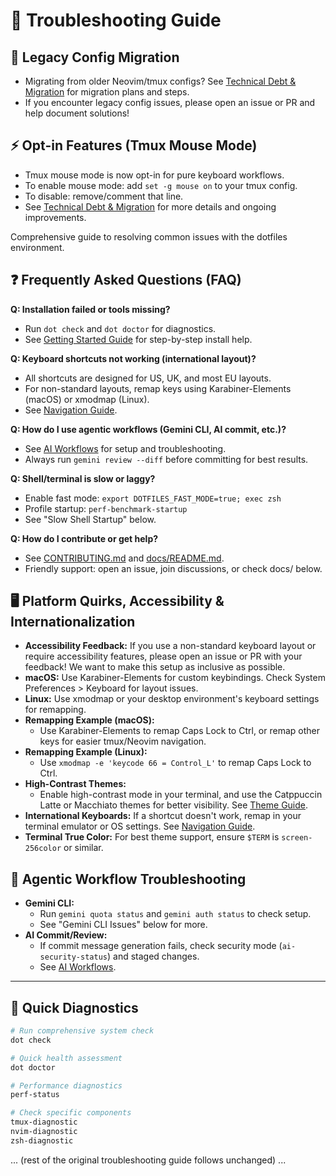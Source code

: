 # 🔧 Troubleshooting Guide

## 🔄 Legacy Config Migration
- Migrating from older Neovim/tmux configs? See [Technical Debt & Migration](technical-debt.md) for migration plans and steps.
- If you encounter legacy config issues, please open an issue or PR and help document solutions!

## ⚡ Opt-in Features (Tmux Mouse Mode)
- Tmux mouse mode is now opt-in for pure keyboard workflows.
- To enable mouse mode: add `set -g mouse on` to your tmux config.
- To disable: remove/comment that line.
- See [Technical Debt & Migration](technical-debt.md) for more details and ongoing improvements.

Comprehensive guide to resolving common issues with the dotfiles environment.

## ❓ Frequently Asked Questions (FAQ)

**Q: Installation failed or tools missing?**
- Run `dot check` and `dot doctor` for diagnostics.
- See [Getting Started Guide](getting-started.md) for step-by-step install help.

**Q: Keyboard shortcuts not working (international layout)?**
- All shortcuts are designed for US, UK, and most EU layouts.
- For non-standard layouts, remap keys using Karabiner-Elements (macOS) or xmodmap (Linux).
- See [Navigation Guide](navigation.md#internationalization).

**Q: How do I use agentic workflows (Gemini CLI, AI commit, etc.)?**
- See [AI Workflows](ai-workflows.md) for setup and troubleshooting.
- Always run `gemini review --diff` before committing for best results.

**Q: Shell/terminal is slow or laggy?**
- Enable fast mode: `export DOTFILES_FAST_MODE=true; exec zsh`
- Profile startup: `perf-benchmark-startup`
- See "Slow Shell Startup" below.

**Q: How do I contribute or get help?**
- See [CONTRIBUTING.md](../CONTRIBUTING.md) and [docs/README.md](README.md).
- Friendly support: open an issue, join discussions, or check docs/ below.

## 🖥️ Platform Quirks, Accessibility & Internationalization

- **Accessibility Feedback:** If you use a non-standard keyboard layout or require accessibility features, please open an issue or PR with your feedback! We want to make this setup as inclusive as possible.
- **macOS:** Use Karabiner-Elements for custom keybindings. Check System Preferences > Keyboard for layout issues.
- **Linux:** Use xmodmap or your desktop environment's keyboard settings for remapping.
- **Remapping Example (macOS):**
  - Use Karabiner-Elements to remap Caps Lock to Ctrl, or remap other keys for easier tmux/Neovim navigation.
- **Remapping Example (Linux):**
  - Use `xmodmap -e 'keycode 66 = Control_L'` to remap Caps Lock to Ctrl.
- **High-Contrast Themes:**
  - Enable high-contrast mode in your terminal, and use the Catppuccin Latte or Macchiato themes for better visibility. See [Theme Guide](themes.md).
- **International Keyboards:** If a shortcut doesn't work, remap in your terminal emulator or OS settings. See [Navigation Guide](navigation.md#internationalization).
- **Terminal True Color:** For best theme support, ensure `$TERM` is `screen-256color` or similar.

## 🤖 Agentic Workflow Troubleshooting

- **Gemini CLI:**
  - Run `gemini quota status` and `gemini auth status` to check setup.
  - See "Gemini CLI Issues" below for more.
- **AI Commit/Review:**
  - If commit message generation fails, check security mode (`ai-security-status`) and staged changes.
  - See [AI Workflows](ai-workflows.md#troubleshooting).

---

## 🚨 Quick Diagnostics

```bash
# Run comprehensive system check
dot check

# Quick health assessment
dot doctor

# Performance diagnostics
perf-status

# Check specific components
tmux-diagnostic
nvim-diagnostic
zsh-diagnostic
```

... (rest of the original troubleshooting guide follows unchanged) ...
